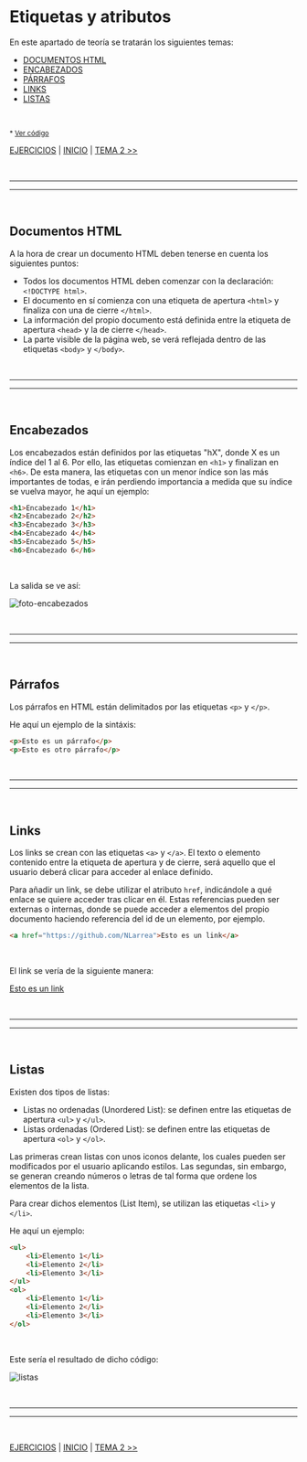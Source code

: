# Etiquetas y atributos

En este apartado de teoría se tratarán los siguientes temas:

* [DOCUMENTOS HTML](#documentos-html)
* [ENCABEZADOS](#encabezados)
* [PÁRRAFOS](#párrafos)
* [LINKS](#links)
* [LISTAS](#listas)

<br>

<sub>* [Ver código](mi-primera-pagina-web.html)</sub>

[EJERCICIOS](../../EJERCICIOS/) | [INICIO](../../README.md#temario-del-curso---teoria) | [TEMA 2 >>](../02-Formularios_y_tablas/README.md#formularios-y-tablas)


<br><hr>
<hr><br>


## Documentos HTML

A la hora de crear un documento HTML deben tenerse en cuenta los siguientes puntos:

* Todos los documentos HTML deben comenzar con la declaración: `<!DOCTYPE html>`.
* El documento en sí comienza con una etiqueta de apertura `<html>` y finaliza con una de cierre `</html>`.
* La información del propio documento está definida entre la etiqueta de apertura `<head>` y la de cierre `</head>`.
* La parte visible de la página web, se verá reflejada dentro de las etiquetas `<body>` y `</body>`.


<br><hr>
<hr><br>


## Encabezados

Los encabezados están definidos por las etiquetas "hX", donde X es un índice del 1 al 6. Por ello, las etiquetas comienzan en `<h1>` y finalizan en `<h6>`. De esta manera, las etiquetas con un menor índice son las más importantes de todas, e irán perdiendo importancia a medida que su índice se vuelva mayor, he aquí un ejemplo:

```HTML
<h1>Encabezado 1</h1>
<h2>Encabezado 2</h2>
<h3>Encabezado 3</h3>
<h4>Encabezado 4</h4>
<h5>Encabezado 5</h5>
<h6>Encabezado 6</h6>
```

<br>

La salida se ve así:

<img src="https://user-images.githubusercontent.com/110897750/195821658-5cfed9f8-01b5-445b-813e-3b933d99c754.jpg" alt="foto-encabezados">


<br><hr>
<hr><br>


## Párrafos

Los párrafos en HTML están delimitados por las etiquetas `<p>` y `</p>`.

He aquí un ejemplo de la sintáxis:

```HTML
<p>Esto es un párrafo</p>
<p>Esto es otro párrafo</p>
```


<br><hr>
<hr><br>


## Links

Los links se crean con las etiquetas `<a>` y `</a>`. El texto o elemento contenido entre la etiqueta de apertura y de cierre, será aquello que el usuario deberá clicar para acceder al enlace definido.

Para añadir un link, se debe utilizar el atributo `href`, indicándole a qué enlace se quiere acceder tras clicar en él. Estas referencias pueden ser externas o internas, donde se puede acceder a elementos del propio documento haciendo referencia del id de un elemento, por ejemplo.

```HTML
<a href="https://github.com/NLarrea">Esto es un link</a>
```

<br>

El link se vería de la siguiente manera:

<a href="https://github.com/NLarrea">Esto es un link</a>


<br><hr>
<hr><br>


## Listas

Existen dos tipos de listas:

* Listas no ordenadas (Unordered List): se definen entre las etiquetas de apertura `<ul>` y `</ul>`.
* Listas ordenadas (Ordered List): se definen entre las etiquetas de apertura `<ol>` y `</ol>`.

Las primeras crean listas con unos iconos delante, los cuales pueden ser modificados por el usuario aplicando estilos. Las segundas, sin embargo, se generan creando números o letras de tal forma que ordene los elementos de la lista.

Para crear dichos elementos (List Item), se utilizan las etiquetas `<li>` y `</li>`.

He aquí un ejemplo:

```HTML
<ul>
    <li>Elemento 1</li>
    <li>Elemento 2</li>
    <li>Elemento 3</li>
</ul>
<ol>
    <li>Elemento 1</li>
    <li>Elemento 2</li>
    <li>Elemento 3</li>
</ol>
```

<br>

Este sería el resultado de dicho código:

![listas](https://user-images.githubusercontent.com/110897750/195825620-d0b8dd68-2f3c-4a30-a585-6a2655d4515e.jpg)

<br><hr>
<hr><br>

[EJERCICIOS](../../EJERCICIOS/) | [INICIO](../../README.md#temario-del-curso---teoria) | [TEMA 2 >>](../02-Formularios_y_tablas/README.md#formularios-y-tablas)
